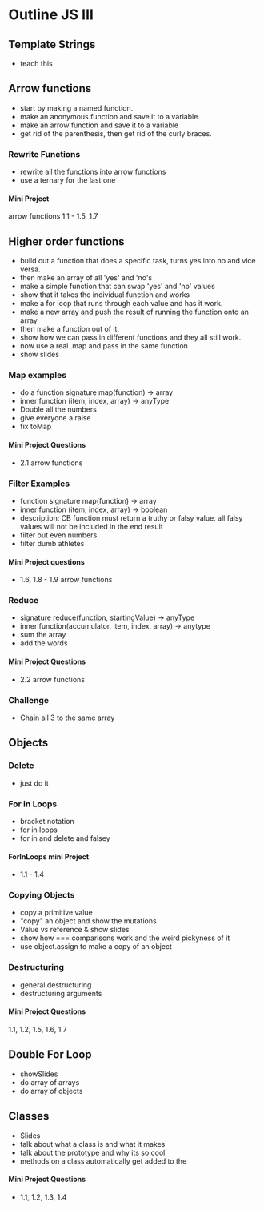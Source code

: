 # Outline JS III

## Template Strings

- teach this

## Arrow functions

- start by making a named function.
- make an anonymous function and save it to a variable.
- make an arrow function and save it to a variable
- get rid of the parenthesis, then get rid of the curly braces.

### Rewrite Functions

- rewrite all the functions into arrow functions
- use a ternary for the last one

#### Mini Project

arrow functions 1.1 - 1.5, 1.7

## Higher order functions

- build out a function that does a specific task, turns yes into no and vice versa.
- then make an array of all 'yes' and 'no's
- make a simple function that can swap 'yes' and 'no' values
- show that it takes the individual function and works
- make a for loop that runs through each value and has it work.
- make a new array and push the result of running the function onto an array
- then make a function out of it.
- show how we can pass in different functions and they all still work.
- now use a real .map and pass in the same function
- show slides

### Map examples

- do a function signature map(function) -> array
- inner function (item, index, array) -> anyType
- Double all the numbers
- give everyone a raise
- fix toMap

#### Mini Project Questions

- 2.1 arrow functions

### Filter Examples

- function signature map(function) -> array
- inner function (item, index, array) -> boolean
- description: CB function must return a truthy or falsy value. all falsy values will not be included in the end result
- filter out even numbers
- filter dumb athletes

#### Mini Project questions

- 1.6, 1.8 - 1.9 arrow functions

### Reduce

- signature reduce(function, startingValue) -> anyType
- inner function(accumulator, item, index, array) -> anytype
- sum the array
- add the words

#### Mini Project Questions

- 2.2 arrow functions

### Challenge

- Chain all 3 to the same array


## Objects

### Delete

- just do it

### For in Loops

- bracket notation
- for in loops
- for in and delete and falsey

#### ForInLoops mini Project

- 1.1 - 1.4

### Copying Objects

- copy a primitive value
- "copy" an object and show the mutations
- Value vs reference & show slides
- show how === comparisons work and the weird pickyness of it
- use object.assign to make a copy of an object

### Destructuring

- general destructuring
- destructuring arguments

#### Mini Project Questions
1.1, 1.2, 1.5, 1.6, 1.7

## Double For Loop

- showSlides
- do array of arrays
- do array of objects

## Classes

- Slides
- talk about what a class is and what it makes
- talk about the prototype and why its so cool
- methods on a class automatically get added to the

#### Mini Project Questions

- 1.1, 1.2, 1.3, 1.4